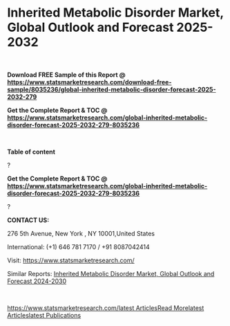<h1>Inherited Metabolic Disorder Market, Global Outlook and Forecast 2025-2032</h1><br/><p><strong>Download FREE Sample of this Report @ <a href="https://www.statsmarketresearch.com/download-free-sample/8035236/global-inherited-metabolic-disorder-forecast-2025-2032-279">https://www.statsmarketresearch.com/download-free-sample/8035236/global-inherited-metabolic-disorder-forecast-2025-2032-279</a></strong></p>
 
 
 
 <div><b>Get the Complete Report & TOC @ <a href="https://www.statsmarketresearch.com/global-inherited-metabolic-disorder-forecast-2025-2032-279-8035236">https://www.statsmarketresearch.com/global-inherited-metabolic-disorder-forecast-2025-2032-279-8035236</a></b></div>
 
 
 
 <p><br />
 
 <b>Table of content</b></p>
 
 
 
 <p>? </p>
 
 
 
 <div><b>Get the Complete Report & TOC @ <a href="https://www.statsmarketresearch.com/global-inherited-metabolic-disorder-forecast-2025-2032-279-8035236">https://www.statsmarketresearch.com/global-inherited-metabolic-disorder-forecast-2025-2032-279-8035236</a></b></div>
 
 
 
 <p>? </p>
 
 
 
 <p><b>CONTACT US:</b><br />
 
 276 5th Avenue, New York , NY 10001,United States<br />
 
 International: (+1) 646 781 7170 / +91 8087042414<br />
 
 Visit: <a href="https://www.statsmarketresearch.com/">https://www.statsmarketresearch.com/</a><br />
 
 Similar Reports: <a href="https://www.statsmarketresearch.com/global-inherited-metabolic-disorder-forecast-2025-2032-279-8035236">Inherited Metabolic Disorder Market, Global Outlook and Forecast 2024-2030</a><br />
 
 <br />
 
 <a href="https://gyeongbokgung.com">https://www.statsmarketresearch.com/</a><a href="https://hallyeomaritime.com">latest Articles</a><a href="https://jingwansa.com">Read More</a><a href="https://nguoiviet.jp/">latest Articles</a><a href="https://www.intelmarketresearch.com/">latest Publications</a></p>